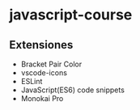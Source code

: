 # javascript-course

## Extensiones

* Bracket Pair  Color
* vscode-icons
* ESLint
* JavaScript(ES6) code snippets
* Monokai Pro
